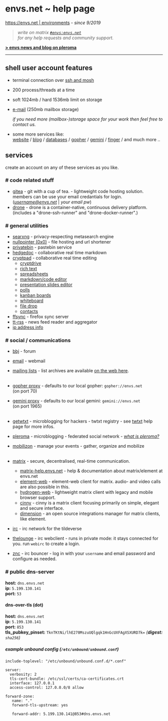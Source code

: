 # envs.net ~ help page

[https://envs.net | environments](https://envs.net) - *since 9/2019*

> *write on matrix [`#envs:envs.net`](https://matrix.to/#/#envs:envs.net)*<br />
> *for any help requests and community support.*

**[> envs news and blog on pleroma](https://pleroma.envs.net/envs)**

***

## shell user account features
- terminal connection over [ssh and mosh](https://help.envs.net/help/#ssh)
- 200 process/threads at a time
- soft 1024mb / hard 1536mb limit on storage
- [e-mail](https://help.envs.net/mail/) (250mb mailbox storage)

  *if you need more (mailbox-)storage space for your work then feel free to contact us.*

- some more services like:  
  [website](https://help.envs.net/website/) /
  [blog](https://help.envs.net/blog/) /
  [databases](https://help.envs.net/database/) /
  [gopher](https://help.envs.net/gopher/) /
  [gemini](https://help.envs.net/gemini/) /
  [finger](https://help.envs.net/finger/) /
  and much more ..

## services
create an account on any of these services as you like.

### # code related stuff
- [gitea](https://git.envs.net/) - git with a cup of tea. - lightweight code hosting solution.  
members can be use your email credantials for login. (*username@envs.net* | *your email pw*)
- [drone](https://drone.envs.net/) - drone is a container-native, continuous delivery platform.  
(includes a "drone-ssh-runner" and "drone-docker-runner".)

### # general utilities
- [searxng](https://searx.envs.net/) - privacy-respecting metasearch engine
- [nullpointer (0x0)](https://envs.sh) - file hosting and url shortener
- [privatebin](https://pb.envs.net/) - pastebin service
- [hedgedoc](https://hedgedoc.envs.net/) - collaborative real time markdown
- [cryptpad](https://pad.envs.net/) - collaborative real time editing
    - [cryptdrive](https://pad.envs.net/drive/)
    - [rich text](https://pad.envs.net/pad/)
    - [spreadsheets](https://pad.envs.net/sheet/)
    - [markdown/code editor](https://pad.envs.net/code/)
    - [presentation slides editor](https://pad.envs.net/slide/)
    - [polls](https://pad.envs.net/form/)
    - [kanban boards](https://pad.envs.net/kanban/)
    - [whiteboard](https://pad.envs.net/whiteboard/)
    - [file drop](https://pad.envs.net/file/)
    - [contacts](https://pad.envs.net/contacts/)
- [ffsync](https://help.envs.net/tutorials/ffsync/) - firefox sync server
- [tt-rss](https://rss.envs.net/) - news feed reader and aggregator
- [ip address info](https://ip.envs.net/)

### # social / communications
- [bbj](https://bbj.envs.net/) - forum
- [email](https://mail.envs.net/) - webmail
- [mailing lists](https://lists.envs.net/) - list archives are available [on the web here](https://lists.envs.net/hyperkitty/).
<br /><br />
- [gopher proxy](https://gopher.envs.net/) - defaults to our local gopher: `gopher://envs.net`<br />(on port 70)
- [gemini proxy](https://gemini.envs.net/) - defaults to our local gemini: `gemini://envs.net`<br />(on port 1965)
<br /><br />
- [getwtxt](https://twtxt.envs.net/) - microblogging for hackers - twtxt registry - see [twtxt](https://help.envs.net/blog/#with-twtxt) help page for more infos.
- [pleroma](https://pleroma.envs.net/) - microblogging - federated social network - _[what is pleroma?](https://blog.soykaf.com/post/what-is-pleroma/)_
- [mobilizon](https://mobilizon.envs.net/) - manage your events - gather, organize and mobilize
<br /><br />
- [matrix](https://envs.net/chat/matrix/) - secure, decentralised, real-time communication.
    - [matrix-help.envs.net](https://matrix-help.envs.net/) - help & documentation about matrix/element at envs.net
    - [element-web](https://element.envs.net/) - element-web client for matrix. audio- and video calls are also possible in this.
    - [hydrogen-web](https://hydrogen.envs.net/) - lightweight matrix client with legacy and mobile browser support.
    - [cinny](https://cinny.envs.net/) - cinny is a matrix client focusing primarily on simple, elegant and secure interface.
    - [dimension](https://dimension.envs.net/) - an open source integrations manager for matrix clients, like element.

- [irc](https://envs.net/chat/irc/) - irc network for the tildeverse
- [thelounge](https://webirc.envs.net/) - irc webclient - runs in private mode: it stays connected for you. run `webirc` to create a login.
- [znc](https://znc.envs.net/) - irc bouncer - log in with your `username` and email password and configure as needed.

### # public dns-server

**host:** `dns.envs.net`  
**ip:** `5.199.130.141`  
**port:** `53`

#### dns-over-tls (dot)

**host:** `dns.envs.net`  
**ip:** `5.199.130.141`  
**port:** `853`  
**tls_pubkey_pinset:** `TknTKtNi/lhE270MszuUQlgqk1HnGcUXFAgXSXURD7k=` _(**digest:** `sha256`)_

##### example unbound config  (`/etc/unbound/unbound.conf`)
```
include-toplevel: "/etc/unbound/unbound.conf.d/*.conf"

server:
  verbosity: 2
  tls-cert-bundle: /etc/ssl/certs/ca-certificates.crt
  interface: 127.0.0.1
  access-control: 127.0.0.0/8 allow

forward-zone:
   name: "."
   forward-tls-upstream: yes

   forward-addr: 5.199.130.141@853#dns.envs.net
```
